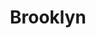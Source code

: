 ---
title: Brooklyn
crosslinks:
- nyc
- autotldr
- u_efemex_com
- nyspolitics
- Drama
- Bushwick
- nycmeetups
- Blacksmith
- watchpeopledie
- ChoosingBeggars
- AskNYC
- gatekeeping
- crafting
---